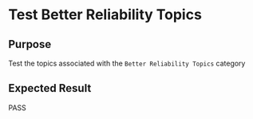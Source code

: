 Test Better Reliability Topics
==============================

Purpose
-------
Test the topics associated with the `Better Reliability Topics` category

Expected Result
---------------
PASS


<!---
Publish: preview
Categories: Reliability
Topics: Testing, Continuous integration testing, Reproducibility, Debugging
Tags: training
Level: 2
Prerequisites: defaults
Aggregate: subresource
RSS Update: 2019-04-19
--->
